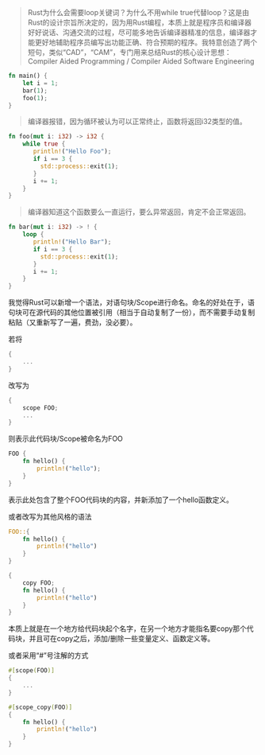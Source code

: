 
> Rust为什么会需要loop关键词？为什么不用while true代替loop？这是由Rust的设计宗旨所决定的，因为用Rust编程，本质上就是程序员和编译器好好说话、沟通交流的过程，尽可能多地告诉编译器精准的信息，编译器才能更好地辅助程序员编写出功能正确、符合预期的程序。我特意创造了两个短句，类似“CAD”，“CAM”，专门用来总结Rust的核心设计思想：Compiler Aided Programming / Compiler Aided Software Engineering

```rust
fn main() {
    let i = 1;
    bar(1);
    foo(1);
}
```

> 编译器报错，因为循环被认为可以正常终止，函数将返回i32类型的值。

```rust
fn foo(mut i: i32) -> i32 {
    while true {
       println!("Hello Foo");  
       if i == 3 {  
         std::process::exit(1);  
       }
       i += 1;
    }
}
```

> 编译器知道这个函数要么一直运行，要么异常返回，肯定不会正常返回。

```rust
fn bar(mut i: i32) -> ! {
    loop {
       println!("Hello Bar");  
       if i == 3 {
         std::process::exit(1);  
       }
       i += 1;
    }
}
```

我觉得Rust可以新增一个语法，对语句块/Scope进行命名。命名的好处在于，语句块可在源代码的其他位置被引用（相当于自动复制了一份），而不需要手动复制粘贴（又重新写了一遍，费劲，没必要）。

若将

```rust
{
    ...
}
```

改写为

```rust
{
    scope FOO;
    ...
}
```

则表示此代码块/Scope被命名为FOO

```rust
FOO {
    fn hello() {
        println!("hello");
    }
}
```
表示此处包含了整个FOO代码块的内容，并新添加了一个hello函数定义。

或者改写为其他风格的语法

```rust
FOO::{
    fn hello() {
        println!("hello")
    }
}

{
    copy FOO;
    fn hello() {
        println!("hello")
    }
}
```

本质上就是在一个地方给代码块起个名字，在另一个地方才能指名要copy那个代码块，并且可在copy之后，添加/删除一些变量定义、函数定义等。

或者采用“#”号注解的方式

```rust
#[scope(FOO)]
{
    ...
}

#[scope_copy(FOO)]
{
    fn hello() {
        println!("hello")
    }
}
```



